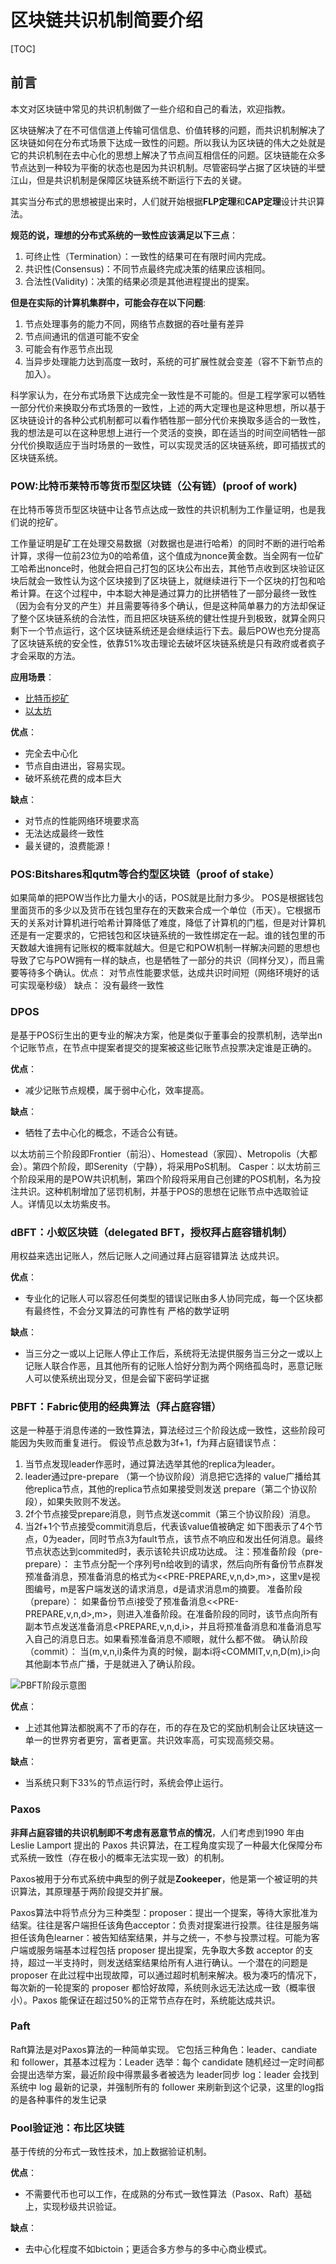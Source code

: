 # 区块链共识机制简要介绍

[TOC]

## 前言

本文对区块链中常见的共识机制做了一些介绍和自己的看法，欢迎指教。

区块链解决了在不可信信道上传输可信信息、价值转移的问题，而共识机制解决了区块链如何在分布式场景下达成一致性的问题。所以我认为区块链的伟大之处就是它的共识机制在去中心化的思想上解决了节点间互相信任的问题。区块链能在众多节点达到一种较为平衡的状态也是因为共识机制。尽管密码学占据了区块链的半壁江山，但是共识机制是保障区块链系统不断运行下去的关键。

其实当分布式的思想被提出来时，人们就开始根据**FLP定理**和**CAP定理**设计共识算法。

**规范的说，理想的分布式系统的一致性应该满足以下三点**：

1. 可终止性（Termination）：一致性的结果可在有限时间内完成。
2. 共识性(Consensus)：不同节点最终完成决策的结果应该相同。
3. 合法性(Validity)：决策的结果必须是其他进程提出的提案。

**但是在实际的计算机集群中，可能会存在以下问题**:

1. 节点处理事务的能力不同，网络节点数据的吞吐量有差异
2. 节点间通讯的信道可能不安全
3. 可能会有作恶节点出现
4. 当异步处理能力达到高度一致时，系统的可扩展性就会变差（容不下新节点的加入）。

科学家认为，在分布式场景下达成完全一致性是不可能的。但是工程学家可以牺牲一部分代价来换取分布式场景的一致性，上述的两大定理也是这种思想，所以基于区块链设计的各种公式机制都可以看作牺牲那一部分代价来换取多适合的一致性，我的想法是可以在这种思想上进行一个灵活的变换，即在适当的时间空间牺牲一部分代价换取适应于当时场景的一致性，可以实现灵活的区块链系统，即可插拔式的区块链系统。

### POW:比特币莱特币等货币型区块链（公有链）(proof of work)

在比特币等货币型区块链中让各节点达成一致性的共识机制为工作量证明，也是我们说的挖矿。

工作量证明是矿工在处理交易数据（对数据也是进行哈希）的同时不断的进行哈希计算，求得一位前23位为0的哈希值，这个值成为nonce黄金数。当全网有一位矿工哈希出nonce时，他就会把自己打包的区块公布出去，其他节点收到区块验证区块后就会一致性认为这个区块接到了区块链上，就继续进行下一个区块的打包和哈希计算。在这个过程中，中本聪大神是通过算力的比拼牺牲了一部分最终一致性（因为会有分叉的产生）并且需要等待多个确认，但是这种简单暴力的方法却保证了整个区块链系统的合法性，而且把区块链系统的健壮性提升到极致，就算全网只剩下一个节点运行，这个区块链系统还是会继续运行下去。最后POW也充分提高了区块链系统的安全性，依靠51%攻击理论去破坏区块链系统是只有政府或者疯子才会采取的方法。

**应用场景**：

- [比特币挖矿](../../公链/比特币/比特币白皮书.md)
- [以太坊](../../公链/以太坊/以太坊白皮书.md)

**优点**：

- 完全去中心化
- 节点自由进出，容易实现。
- 破坏系统花费的成本巨大

**缺点**：

- 对节点的性能网络环境要求高
- 无法达成最终一致性
- 最关键的，浪费能源！

### POS:Bitshares和qutm等合约型区块链（proof of stake）

如果简单的把POW当作比力量大小的话，POS就是比耐力多少。
POS是根据钱包里面货币的多少以及货币在钱包里存在的天数来合成一个单位（币天）。它根据币天的关系对计算机进行哈希计算降低了难度，降低了计算机的门槛，但是对计算机还是有一定要求的，它把钱包和区块链系统的一致性绑定在一起。谁的钱包里的币天数越大谁拥有记账权的概率就越大。但是它和POW机制一样解决问题的思想也导致了它与POW拥有一样的缺点，也是牺牲了一部分的共识（同样分叉），而且需要等待多个确认。优点：
对节点性能要求低，达成共识时间短（网络环境好的话可实现毫秒级） 缺点：
没有最终一致性

### DPOS

是基于POS衍生出的更专业的解决方案，他是类似于董事会的投票机制，选举出n个记账节点，在节点中提案者提交的提案被这些记账节点投票决定谁是正确的。

**优点**：

- 减少记账节点规模，属于弱中心化，效率提高。

**缺点**：

- 牺牲了去中心化的概念，不适合公有链。

以太坊前三个阶段即Frontier（前沿）、Homestead（家园）、Metropolis（大都会）。第四个阶段，即Serenity（宁静），将采用PoS机制。
Casper：以太坊前三个阶段采用的是POW共识机制，第四个阶段将采用自己创建的POS机制，名为投注共识。这种机制增加了惩罚机制，并基于POS的思想在记账节点中选取验证人。详情见以太坊紫皮书。

### dBFT：小蚁区块链（delegated BFT，授权拜占庭容错机制）

用权益来选出记账人，然后记账人之间通过拜占庭容错算法 达成共识。

**优点**：

- 专业化的记账人可以容忍任何类型的错误记账由多人协同完成，每一个区块都有最终性，不会分叉算法的可靠性有 严格的数学证明

**缺点**：

- 当三分之一或以上记账人停止工作后，系统将无法提供服务当三分之一或以上记账人联合作恶，且其他所有的记账人恰好分割为两个网络孤岛时，恶意记账人可以使系统出现分叉，但是会留下密码学证据

### PBFT：Fabric使用的经典算法（拜占庭容错）

这是一种基于消息传递的一致性算法，算法经过三个阶段达成一致性，这些阶段可能因为失败而重复进行。
假设节点总数为3f+1，f为拜占庭错误节点：

1. 当节点发现leader作恶时，通过算法选举其他的replica为leader。
2. leader通过pre-prepare （第一个协议阶段）消息把它选择的 value广播给其他replica节点，其他的replica节点如果接受则发送 prepare（第二个协议阶段），如果失败则不发送。
3. 2f个节点接受prepare消息，则节点发送commit（第三个协议阶段）消息。
4. 当2f+1个节点接受commit消息后，代表该value值被确定 如下图表示了4个节点，0为eader，同时节点3为fault节点，该节点不响应和发出任何消息。最终节点状态达到commited时，表示该轮共识成功达成。 注：预准备阶段（pre-prepare）： 主节点分配一个序列号n给收到的请求，然后向所有备份节点群发预准备消息，预准备消息的格式为<<PRE-PREPARE,v,n,d>,m>，这里v是视图编号，m是客户端发送的请求消息，d是请求消息m的摘要。 准备阶段（prepare）： 如果备份节点i接受了预准备消息<<PRE-PREPARE,v,n,d>,m>，则进入准备阶段。在准备阶段的同时，该节点向所有副本节点发送准备消息<PREPARE,v,n,d,i>，并且将预准备消息和准备消息写入自己的消息日志。如果看预准备消息不顺眼，就什么都不做。 确认阶段（commit）： 当(m,v,n,i)条件为真的时候，副本i将<COMMIT,v,n,D(m),i>向其他副本节点广播，于是就进入了确认阶段。

![PBFT阶段示意图](media/区块链共识机制简要介绍-PBFT阶段示意图.png)

**优点**：

- 上述其他算法都脱离不了币的存在，币的存在及它的奖励机制会让区块链这一单一的世界穷者更穷，富者更富。共识效率高，可实现高频交易。

**缺点**：

- 当系统只剩下33%的节点运行时，系统会停止运行。

### Paxos

**非拜占庭容错的共识机制即不考虑有恶意节点的情况**，人们考虑到1990 年由 Leslie Lamport 提出的 Paxos 共识算法，在工程角度实现了一种最大化保障分布式系统一致性（存在极小的概率无法实现一致）的机制。

Paxos被用于分布式系统中典型的例子就是**Zookeeper**，他是第一个被证明的共识算法，其原理基于两阶段提交并扩展。

Paxos算法中将节点分为三种类型：proposer：提出一个提案，等待大家批准为结案。往往是客户端担任该角色acceptor：负责对提案进行投票。往往是服务端担任该角色learner：被告知结案结果，并与之统一，不参与投票过程。可能为客户端或服务端基本过程包括 proposer 提出提案，先争取大多数 acceptor 的支持，超过一半支持时，则发送结案结果给所有人进行确认。一个潜在的问题是 proposer 在此过程中出现故障，可以通过超时机制来解决。极为凑巧的情况下，每次新的一轮提案的 proposer 都恰好故障，系统则永远无法达成一致（概率很小）。Paxos 能保证在超过50%的正常节点存在时，系统能达成共识。

### Paft

Raft算法是对Paxos算法的一种简单实现。
它包括三种角色：leader、candiate 和 follower，其基本过程为：Leader 选举：每个 candidate 随机经过一定时间都会提出选举方案，最近阶段中得票最多者被选为 leader同步 log：leader 会找到系统中 log 最新的记录，并强制所有的 follower 来刷新到这个记录，这里的log指的是各种事件的发生记录

### Pool验证池：布比区块链

基于传统的分布式一致性技术，加上数据验证机制。

**优点**：

- 不需要代币也可以工作，在成熟的分布式一致性算法（Pasox、Raft）基础上，实现秒级共识验证。

**缺点**：

- 去中心化程度不如bictoin；更适合多方参与的多中心商业模式。